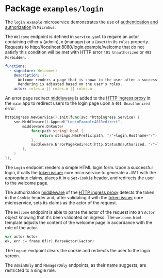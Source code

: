 # Package `examples/login`

The `login.example` microservice demonstrates the use of [authentication and authorization](../blocks/authorization.md) in `Microbus`.

The `Welcome` endpoint is defined in `service.yaml` to require an actor containing either `a` (admin), `m` (manager) or `u` (user) in its `roles` property. Requests to http://localhost:8080/login.example/welcome that do not satisfy this condition will be met with HTTP error `401 Unauthorized` or `403 Forbidden`.

```yaml
functions:
  - signature: Welcome()
    description: |-
      Welcome renders a page that is shown to the user after a successful login.
      Rendering is adjusted based on the user's roles.
    actor: roles.a || roles.m || roles.u
```

An error page redirect [middleware](../structure/coreservices-httpingress-middleware.md) is added to the [HTTP ingress proxy](../structure/coreservices-httpingress.md) in the `main` app to redirect users to the login page upon a `401 Unauthorized` error.

```go
httpingress.NewService().Init(func(svc *httpingress.Service) {
	svc.Middleware().Append("LoginExample401Redirect",
		middleware.OnRoute(
			func(path string) bool {
				return strings.HasPrefix(path, "/"+login.Hostname+"/")
			},
			middleware.ErrorPageRedirect(http.StatusUnauthorized, "/"+login.Hostname+"/login"),
		),
	)
}),
```

The `Login` endpoint renders a simple HTML login form. Upon a successful login, it calls the [token issuer](../structure/coreservices-tokenissuer.md) core microservice to generate a JWT with the appropriate claims, places it in a `Set-Cookie` header, and redirects the user to the welcome page.

The authorization [middleware](../structure/coreservices-httpingress-middleware.md) of the [HTTP ingress proxy](../structure/coreservices-httpingress.md) detects the token in the `Cookie` header and, after validating it with the [token issuer](../structure/coreservices-tokenissuer.md) core microservice, sets its claims as the actor of the request.

The `Welcome` endpoint is able to parse the actor of the request into an `Actor` object knowing that it's been validated on ingress. The `welcome.html` template adjusts the content of the welcome page in accordance with the role of the actor.

```go
var actor Actor
ok, err := frame.Of(r).ParseActor(&actor)
```

The `Logout` endpoint clears the cookie and redirects the user to the login screen.

The `AdminOnly` and `ManagerOnly` endpoints, as their name suggests, are restricted to a single role.

